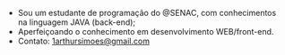 - Sou um estudante de programação do @SENAC, com conhecimentos na linguagem JAVA (back-end);
- Aperfeiçoando o conhecimento em desenvolvimento WEB/front-end.
- Contato: 1arthursimoes@gmail.com
